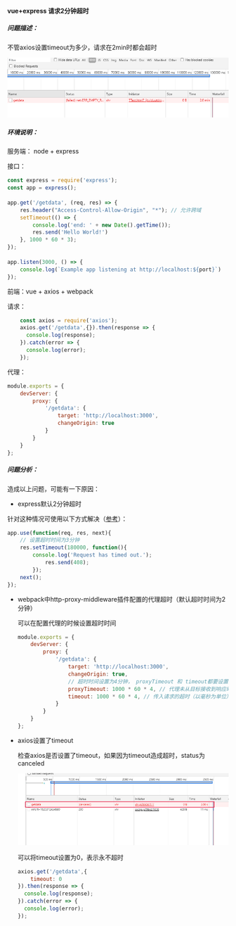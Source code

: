 #### vue+express 请求2分钟超时

##### 问题描述：

不管axios设置timeout为多少，请求在2min时都会超时

![image-20210507102038188](.\image-20210507102038188.png)

##### 环境说明：

服务端： node + express

接口：

```javascript
const express = require('express');
const app = express();

app.get('/getdata', (req, res) => {
    res.header("Access-Control-Allow-Origin", "*"); // 允许跨域
    setTimeout(() => {
        console.log('end: ' + new Date().getTime());
        res.send('Hello World!')
    }, 1000 * 60 * 3);
});

app.listen(3000, () => {
    console.log(`Example app listening at http://localhost:${port}`)
});
```



前端：vue + axios + webpack

请求：

```javascript
    const axios = require('axios');
    axios.get('/getdata',{}).then(response => {
      console.log(response);
    }).catch(error => {
      console.log(error);
    });
```

代理：

```js
module.exports = {
    devServer: {
        proxy: {
            '/getdata': {
                target: 'http://localhost:3000',
                changeOrigin: true
            }
        }
    }
};
```

##### 问题分析：

造成以上问题，可能有一下原因：

- express默认2分钟超时

 针对这种情况可使用以下方式解决（[参考](https://stackoverflow.com/questions/21708208/express-js-response-timeout)）：

```js
app.use(function(req, res, next){
    // 设置超时时间为3分钟
    res.setTimeout(180000, function(){
        console.log('Request has timed out.');
            res.send(408);
        });
    next();
});

```

- webpack中http-proxy-middleware插件配置的代理超时（默认超时时间为2分钟）

  可以在配置代理的时候设置超时时间

  ```javascript
  module.exports = {
      devServer: {
          proxy: {
              '/getdata': {
                  target: 'http://localhost:3000',
                  changeOrigin: true,
                  // 超时时间设置为4分钟， proxyTimeout 和 timeout都要设置
                  proxyTimeout: 1000 * 60 * 4, // 代理未从目标接收到响应时的超时（以毫秒为单位）
                  timeout: 1000 * 60 * 4, // 传入请求的超时（以毫秒为单位）
              }
          }
      }
  };
  ```

- axios设置了timeout

  检查axios是否设置了timeout，如果因为timeout造成超时，status为canceled

  ![image-20210507152754429](.\image-20210507152754429.png)

  可以将timeout设置为0，表示永不超时

  ```javascript
  axios.get('/getdata',{
      timeout: 0
  }).then(response => {
    console.log(response);
  }).catch(error => {
    console.log(error);
  });
  ```


